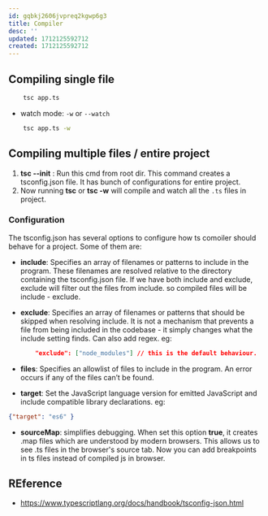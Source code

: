 ```yaml
---
id: gqbkj2606jvpreq2kgwp6g3
title: Compiler
desc: ''
updated: 1712125592712
created: 1712125592712
---
```


## Compiling single file

```bash
    tsc app.ts
```

- watch mode: `-w` or `--watch`

```bash
    tsc app.ts -w
```

## Compiling multiple files / entire project
1. **tsc --init** : Run this cmd from root dir. This command creates a tsconfig.json file. It has bunch of configurations for entire project.
2. Now running **tsc** or **tsc -w** will compile and watch all the `.ts` files in project.


### Configuration

The tsconfig.json has several options to configure how ts comoiler should behave for a project. Some of them are:

- **include**: Specifies an array of filenames or patterns to include in the program. These filenames are resolved relative to the directory containing the tsconfig.json file. If we have both include and exclude, exclude will filter out the files from include. so compiled files will be include - exclude.

- **exclude**:  Specifies an array of filenames or patterns that should be skipped when resolving include. It is not a mechanism that prevents a file from being included in the codebase - it simply changes what the include setting finds. Can also add regex. eg:
    ```json
        "exclude": ["node_modules"] // this is the default behaviour.
    ```

- **files**: Specifies an allowlist of files to include in the program. An error occurs if any of the files can’t be found.

- **target**: Set the JavaScript language version for emitted JavaScript and include compatible library declarations. eg: 
```json
{"target": "es6" }
```

- **sourceMap**: simplifies debugging. When set this option **true**, it creates .map files which are understood by modern browsers. This allows us to see .ts files in the browser's source tab. Now you can add breakpoints in ts files instead of compiled js in browser.



## REference
- https://www.typescriptlang.org/docs/handbook/tsconfig-json.html